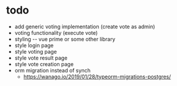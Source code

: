 # todo
- add generic voting implementation (create vote as admin)
- voting functionality (execute vote)
- styling -- vue prime or some other library
- style login page
- style voting page
- style vote result page
- style vote creation page
- orm migration instead of synch
	- https://wanago.io/2019/01/28/typeorm-migrations-postgres/
